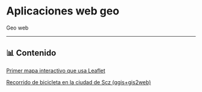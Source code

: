 # Aplicaciones web geo

Geo web

---

## 📊 Contenido

[Primer mapa interactivo que usa Leaflet](01/leaflet_primer.html)

[Recorrido de bicicleta en la ciudad de Scz (qgis+gis2web)](02/)


